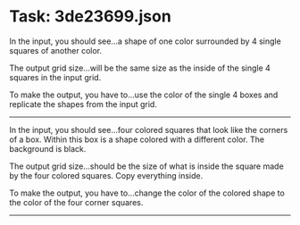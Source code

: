 # Task: 3de23699.json

In the input, you should see...a shape of one color surrounded by 4 single squares of another color.

The output grid size...will be the same size as the inside of the single 4 squares in the input grid.

To make the output, you have to...use the color of the single 4 boxes and replicate the shapes from the input grid.

---

In the input, you should see...four colored squares that look like the corners of a box. Within this box is a shape colored with a different color. The background is black.

The output grid size...should be the size of what is inside the square made by the four colored squares. Copy everything inside.

To make the output, you have to...change the color of the colored shape to the color of the four corner squares.

---

